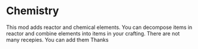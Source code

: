 # Chemistry
This mod adds reactor and chemical elements.
You can decompose items in reactor and combine elements into items in your crafting.
There are not many recepies.
You can add them
Thanks
